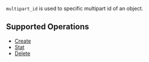 `multipart_id` is used to specific multipart id of an object.

## Supported Operations

- [Create](go-storage/operations/storager/create.md)
- [Stat](go-storage/operations/storager/stat.md)
- [Delete](go-storage/operations/storager/delete.md)